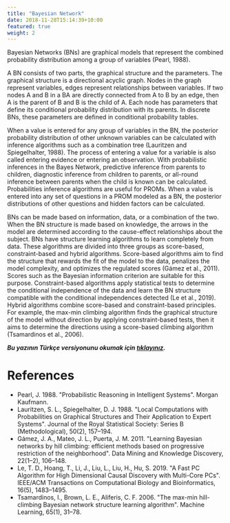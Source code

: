 ```yaml
---
title: "Bayesian Network"
date: 2018-11-28T15:14:39+10:00
featured: true
weight: 2
---
```

Bayesian Networks (BNs) are graphical models that represent the combined probability distribution among a group of variables (Pearl, 1988).

A BN consists of two parts, the graphical structure and the parameters. The graphical structure is a directional acyclic graph. Nodes in the graph represent variables, edges represent relationships between variables. If two nodes A and B in a BA are directly connected from A to B by an edge, then A is the parent of B and B is the child of A. Each node has parameters that define its conditional probability distribution with its parents. In discrete BNs, these parameters are defined in conditional probability tables.

When a value is entered for any group of variables in the BN, the posterior probability distribution of other unknown variables can be calculated with inference algorithms such as a combination tree (Lauritzen and Spiegelhalter, 1988). The process of entering a value for a variable is also called entering evidence or entering an observation. With probabilistic inferences in the Bayes Network, predictive inference from parents to children, diagnostic inference from children to parents, or all-round inference between parents when the child is known can be calculated. Probabilities inference algorithms are useful for PROMs. When a value is entered into any set of questions in a PROM modeled as a BN, the posterior distributions of other questions and hidden factors can be calculated.

BNs can be made based on information, data, or a combination of the two. When the BN structure is made based on knowledge, the arrows in the model are determined according to the cause-effect relationships about the subject. BNs have structure learning algorithms to learn completely from data. These algorithms are divided into three groups as score-based, constraint-based and hybrid algorithms. Score-based algorithms aim to find the structure that rewards the fit of the model to the data, penalizes the model complexity, and optimizes the regulated scores (Gámez et al., 2011). Scores such as the Bayesian information criterion are suitable for this purpose. Constraint-based algorithms apply statistical tests to determine the conditional independence of the data and learn the BN structure compatible with the conditional independences detected (Le et al., 2019). Hybrid algorithms combine score-based and constraint-based principles. For example, the max-min climbing algorithm finds the graphical structure of the model without direction by applying constraint-based tests, then it aims to determine the directions using a score-based climbing algorithm (Tsamardinos et al., 2006).

__*Bu yazının Türkçe versiyonunu okumak için [tıklayınız](/services/bayes_aglari/).*__

# References

- Pearl, J. 1988. "Probabilistic Reasoning in Intelligent Systems". Morgan Kaufmann.
- Lauritzen, S. L., Spiegelhalter, D. J. 1988. "Local Computations with Probabilities on Graphical Structures and Their Application to Expert Systems". Journal of the Royal Statistical Society: Series B (Methodological), 50(2), 157–194.
- Gámez, J. A., Mateo, J. L., Puerta, J. M. 2011. "Learning Bayesian networks by hill climbing: efficient methods based on progressive restriction of the neighborhood". Data Mining and Knowledge Discovery, 22(1–2), 106–148.
- Le, T. D., Hoang, T., Li, J., Liu, L., Liu, H., Hu, S. 2019. "A Fast PC Algorithm for High Dimensional Causal Discovery with Multi-Core PCs". IEEE/ACM Transactions on Computational Biology and Bioinformatics, 16(5), 1483–1495.
- Tsamardinos, I., Brown, L. E., Aliferis, C. F. 2006. "The max-min hill-climbing Bayesian network structure learning algorithm". Machine Learning, 65(1), 31–78.
